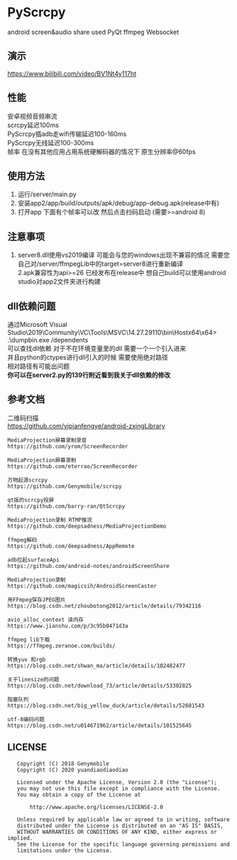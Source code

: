 # PyScrcpy
android screen&amp;audio share used PyQt ffmpeg Websocket  
## 演示
https://www.bilibili.com/video/BV1Nt4y117ht
## 性能
安卓视频音频串流  
scrcpy延迟100ms  
PyScrcpy插adb走wifi传输延迟100-160ms  
PyScrcpy无线延迟100-300ms  
帧率 在没有其他应用占用系统硬解码器的情况下 原生分辨率@60fps  

## 使用方法
1. 运行/server/main.py
2. 安装app2/app/build/outputs/apk/debug/app-debug.apk(release中有)
3. 打开app 下面有个帧率可以改   然后点击扫码启动 (需要>=android 8)
## 注意事项
1. server8.dll使用vs2019编译 可能会与您的windows出现不兼容的情况 需要您自己对/server/ffmpegLib中的target=server8进行重新编译  
2.apk兼容性为api>=26 已经发布在release中 想自己build可以使用android studio对app2文件夹进行构建

## dll依赖问题 
通过Microsoft Visual Studio\2019\Community\VC\Tools\MSVC\14.27.29110\bin\Hostx64\x64> .\dumpbin.exe /dependents  
可以查找dll依赖 对于不在环境变量里的dll 需要一个一个引入进来  
并且python的ctypes进行dll引入的时候 需要使用绝对路径  
相对路径有可能出问题  
******你可以在server2.py的139行附近看到我关于dll依赖的修改******  


## 参考文档
二维码扫描  
https://github.com/yipianfengye/android-zxingLibrary   

    MediaProjection屏幕录制录音   
    https://github.com/yrom/ScreenRecorder  

    MediaProjection屏幕录制  
    https://github.com/eterrao/ScreenRecorder   

    万物起源scrcpy  
    https://github.com/Genymobile/scrcpy  

    qt版的scrcpy投屏  
    https://github.com/barry-ran/QtScrcpy  

    MediaProjection录制 RTMP推流  
    https://github.com/deepsadness/MediaProjectionDemo  
    
    ffmpeg解码   
    https://github.com/deepsadness/AppRemote  

    adb拉起surfaceApi  
    https://github.com/android-notes/androidScreenShare  

    MediaProjection录制   
    https://github.com/magicsih/AndroidScreenCaster  

    用FFmpeg保存JPEG图片  
    https://blog.csdn.net/zhoubotong2012/article/details/79342116  

    avio_alloc_context 读内存  
    https://www.jianshu.com/p/3c95b0471d3a  

    ffmpeg lib下载  
    https://ffmpeg.zeranoe.com/builds/  

    转换yuv 和rgb  
    https://blog.csdn.net/shwan_ma/article/details/102482477  

    关于linesize的问题  
    https://blog.csdn.net/download_73/article/details/53302825  

    阻塞队列  
    https://blog.csdn.net/big_yellow_duck/article/details/52601543  

    utf-8编码问题  
    https://blog.csdn.net/u014671962/article/details/101525645  

## LICENSE
```
   Copyright (C) 2018 Genymobile
   Copyright (C) 2020 yuandiaodiaodiao

   Licensed under the Apache License, Version 2.0 (the "License");
   you may not use this file except in compliance with the License.
   You may obtain a copy of the License at

       http://www.apache.org/licenses/LICENSE-2.0

   Unless required by applicable law or agreed to in writing, software
   distributed under the License is distributed on an "AS IS" BASIS,
   WITHOUT WARRANTIES OR CONDITIONS OF ANY KIND, either express or implied.
   See the License for the specific language governing permissions and
   limitations under the License.

```
